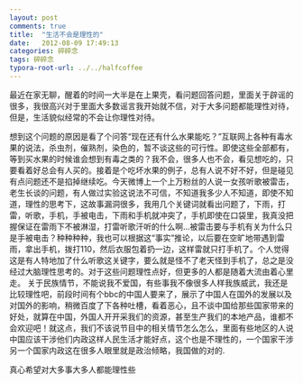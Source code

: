 ```yaml
---
layout: post
comments: true
title:  "生活不会是理性的"
date:   2012-08-09 17:49:13
categories: 碎碎念
tags: 碎碎念
typora-root-url: ../../halfcoffee
---
```




最近在家无聊，醒着的时间一大半是在上果壳，看问题回答问题，里面关于辟谣的很多，我很高兴对于里面大多数谣言我开始就不信，对于大多问题都能理性对待，但是，生活貌似经常的不会让你理性对待。

想到这个问题的原因是看了个问答“现在还有什么水果能吃？”互联网上各种有毒水果的说法，杀虫剂，催熟剂，染色的，暂不谈这些的可行性。即使这些全部都有，等到买水果的时候谁会想到有毒之类的？我不会，很多人也不会，看见想吃的，只要看着好总会有人买的。接着是个吃坏水果的例子，总有人说不好不好，但是碰见有点问题还不是掐掉继续吃。今天微博上一个上万粉丝的人说一女孩听歌被雷击，老生长谈的问题，有人做过实验这说法不可信，不知道我多少人不知道，即使不知道，理性的思考下，这故事漏洞很多，我用几个关键词就看出问题了，下雨，打雷，听歌，手机，手被电击，下雨和手机就冲突了，手机即使在口袋里，我真没把握保证在雷雨下不被淋湿，打雷听歌汗听的什么啊…被雷击要与手机有关为什么只是手被电击？种种种种，我也可以根据这“事实”推论，以后要在空旷地带遇到雷雨，拿出手机，拨打110，然后衣服包着扔一边，这样雷就只打手机了。个人觉得这是有人特地加了什么听歌这关键字，要么就是怪不了老天怪到手机了，总之是没经过大脑理性思考的。对于这些问题理性点好，但更多的人都是随着大流由着心里走。
关于民族情节，不能说我不爱国，有些事我不像很多人样我族威武，我还是比较理性吧，前段时间有个bbc的中国人要来了，展示了中国人在国外的发展以及对国外的影响，稍微百度了下各种吐槽，看着恶心，且不谈中国给那些国家带来的好处，就算在中国，外国人开开采我们的资源，甚至生产我们的本地产品，谁都不会欢迎吧！就这点，我们不该说节目中的相关情节怎么怎么，里面有些地区的人说中国应该干涉他们内政这样人民生活才能好点，这个也是不理性的，一个国家干涉另一个国家内政这在很多人眼里就是政治倾略，我国做的对的.

真心希望对大多事大多人都能理性些
